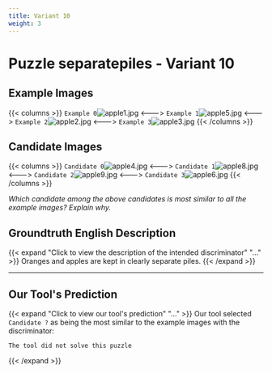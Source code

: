 ```yaml
---
title: Variant 10
weight: 3
---
```


# Puzzle separatepiles - Variant 10

## Example Images
{{< columns >}}
`Example 0`![apple1.jpg](/natscene_data/images/apple1.jpg)
<--->
`Example 1`![apple5.jpg](/natscene_data/images/apple5.jpg)
<--->
`Example 2`![apple2.jpg](/natscene_data/images/apple2.jpg)
<--->
`Example 3`![apple3.jpg](/natscene_data/images/apple3.jpg)
{{< /columns >}}

## Candidate Images
{{< columns >}}
`Candidate 0`![apple4.jpg](/natscene_data/images/apple4.jpg)
<--->
`Candidate 1`![apple8.jpg](/natscene_data/images/apple8.jpg)
<--->
`Candidate 2`![apple9.jpg](/natscene_data/images/apple9.jpg)
<--->
`Candidate 3`![apple6.jpg](/natscene_data/images/apple6.jpg)
{{< /columns >}}

*Which candidate among the above candidates is most similar to all the example images? Explain why.*

## Groundtruth English Description

{{< expand "Click to view the description of the intended discriminator" "..." >}}
Oranges and apples are kept in clearly separate piles.
{{< /expand >}}

---



## Our Tool's Prediction

{{< expand "Click to view our tool's prediction" "..." >}}
Our tool selected `Candidate ?` as being the most similar to the example images with the discriminator:
```plaintext
The tool did not solve this puzzle
```
{{< /expand >}}
